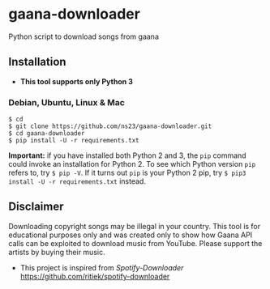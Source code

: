 # gaana-downloader
Python script to download songs from gaana

## Installation
- **This tool supports only Python 3**

### Debian, Ubuntu, Linux & Mac

```
$ cd
$ git clone https://github.com/ns23/gaana-downloader.git
$ cd gaana-downloader
$ pip install -U -r requirements.txt
```

**Important:** if you have installed both Python 2 and 3, the `pip` command
could invoke an installation for Python 2. To see which Python version `pip`
refers to, try `$ pip -V`. If it turns out `pip` is your Python 2 pip, try
`$ pip3 install -U -r requirements.txt` instead.

## Disclaimer

Downloading copyright songs may be illegal in your country.
This tool is for educational purposes only and was created only to show
how Gaana API calls can be exploited to download music from YouTube.
Please support the artists by buying their music.

- This project is inspired from *Spotify-Downloader* https://github.com/ritiek/spotify-downloader